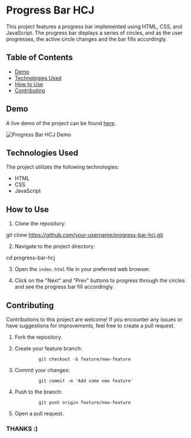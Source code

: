# Progress Bar HCJ

This project features a progress bar implemented using HTML, CSS, and JavaScript. The progress bar displays a series of circles, and as the user progresses, the active circle changes and the bar fills accordingly.

## Table of Contents

- [Demo](#demo)
- [Technologies Used](#technologies-used)
- [How to Use](#how-to-use)
- [Contributing](#contributing)

## Demo

A live demo of the project can be found [here](https://khuramshahzad-5335.github.io/ProgressBar---HCJ/).

![Progress Bar HCJ Demo](https://your-image-link-goes-here.com)

## Technologies Used

The project utilizes the following technologies:

- HTML
- CSS
- JavaScript

## How to Use

1. Clone the repository:

git clone https://github.com/your-username/progress-bar-hcj.git


2. Navigate to the project directory:

cd progress-bar-hcj


3. Open the `index.html` file in your preferred web browser.

4. Click on the "Next" and "Prev" buttons to progress through the circles and see the progress bar fill accordingly.

## Contributing

Contributions to this project are welcome! If you encounter any issues or have suggestions for improvements, feel free to create a pull request.

1. Fork the repository.

2. Create your feature branch:

                git checkout -b feature/new-feature


3. Commit your changes:

                git commit -m 'Add some new feature'


4. Push to the branch:

                git push origin feature/new-feature


5. Open a pull request.

### THANKS :)


